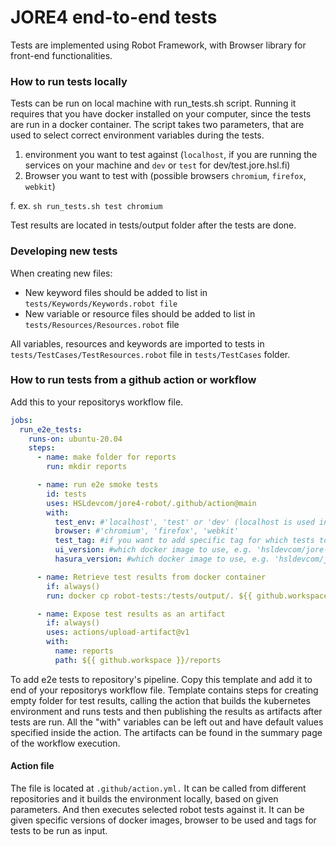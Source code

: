# JORE4 end-to-end tests

Tests are implemented using Robot Framework, with Browser library for front-end functionalities.

### How to run tests locally

Tests can be run on local machine with run_tests.sh script. Running it requires that you have docker installed on your computer, since the tests are run in a docker container.
The script takes two parameters, that are used to select correct environment variables during the tests.

1. environment you want to test against (`localhost`, if you are running the services on your machine and `dev` or `test` for dev/test.jore.hsl.fi)
2. Browser you want to test with (possible browsers `chromium`, `firefox`, `webkit`)

f. ex. `sh run_tests.sh test chromium`

Test results are located in tests/output folder after the tests are done.

### Developing new tests

When creating new files:

- New keyword files should be added to list in `tests/Keywords/Keywords.robot file`
- New variable or resource files should be added to list in `tests/Resources/Resources.robot` file

All variables, resources and keywords are imported to tests in `tests/TestCases/TestResources.robot` file in `tests/TestCases` folder.

### How to run tests from a github action or workflow

Add this to your repositorys workflow file.

```yaml
jobs:
  run_e2e_tests:
    runs-on: ubuntu-20.04
    steps:
      - name: make folder for reports
        run: mkdir reports

      - name: run e2e smoke tests
        id: tests
        uses: HSLdevcom/jore4-robot/.github/action@main
        with:
          test_env: #'localhost', 'test' or 'dev' (localhost is used in github pipelines, since the service is running in localhost address. Test and dev are used for test/dev.jore.hsl.fi)
          browser: #'chromium', 'firefox', 'webkit'
          test_tag: #if you want to add specific tag for which tests to run
          ui_version: #which docker image to use, e.g. 'hsldevcom/jore-ui:latest'
          hasura_version: #which docker image to use, e.g. 'hsldevcom/jore-hasura:latest'

      - name: Retrieve test results from docker container
        if: always()
        run: docker cp robot-tests:/tests/output/. ${{ github.workspace }}/reports/

      - name: Expose test results as an artifact
        if: always()
        uses: actions/upload-artifact@v1
        with:
          name: reports
          path: ${{ github.workspace }}/reports
```

To add e2e tests to repository's pipeline. Copy this template and add it to end of your repositorys workflow file.
Template contains steps for creating empty folder for test results, calling the action that builds the kubernetes environment and runs tests and then publishing the results as artifacts after tests are run. All the "with" variables can be left out and have default values specified inside the action. The artifacts can be found in the summary page of the workflow execution.

#### Action file

The file is located at `.github/action.yml.`
It can be called from different repositories and it builds the environment locally, based on given parameters. And then executes selected robot tests against it.
It can be given specific versions of docker images, browser to be used and tags for tests to be run as input.
